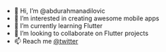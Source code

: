 - 👋 Hi, I’m @abdurahmanadilovic
- 👀 I’m interested in creating awesome mobile apps
- 🌱 I’m currently learning Flutter
- 💞️ I’m looking to collaborate on Flutter projects
- 📫 Reach me [@twitter](https://twitter.com/lolyzor)

<!---
abdurahmanadilovic/abdurahmanadilovic is a ✨ special ✨ repository because its `README.md` (this file) appears on your GitHub profile.
You can click the Preview link to take a look at your changes.
--->
